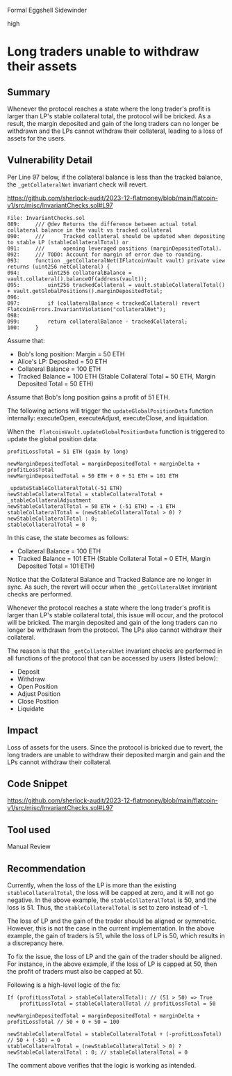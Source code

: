 Formal Eggshell Sidewinder

high

# Long traders unable to withdraw their assets

## Summary

Whenever the protocol reaches a state where the long trader's profit is larger than LP's stable collateral total, the protocol will be bricked. As a result, the margin deposited and gain of the long traders can no longer be withdrawn and the LPs cannot withdraw their collateral, leading to a loss of assets for the  users.

## Vulnerability Detail

Per Line 97 below, if the collateral balance is less than the tracked balance, the `_getCollateralNet` invariant check will revert.

https://github.com/sherlock-audit/2023-12-flatmoney/blob/main/flatcoin-v1/src/misc/InvariantChecks.sol#L97

```solidity
File: InvariantChecks.sol
089:     /// @dev Returns the difference between actual total collateral balance in the vault vs tracked collateral
090:     ///      Tracked collateral should be updated when depositing to stable LP (stableCollateralTotal) or
091:     ///      opening leveraged positions (marginDepositedTotal).
092:     /// TODO: Account for margin of error due to rounding.
093:     function _getCollateralNet(IFlatcoinVault vault) private view returns (uint256 netCollateral) {
094:         uint256 collateralBalance = vault.collateral().balanceOf(address(vault));
095:         uint256 trackedCollateral = vault.stableCollateralTotal() + vault.getGlobalPositions().marginDepositedTotal;
096: 
097:         if (collateralBalance < trackedCollateral) revert FlatcoinErrors.InvariantViolation("collateralNet");
098: 
099:         return collateralBalance - trackedCollateral;
100:     }
```

Assume that:

- Bob's long position: Margin = 50 ETH
- Alice's LP: Deposited = 50 ETH
- Collateral Balance = 100 ETH
- Tracked Balance = 100 ETH (Stable Collateral Total = 50 ETH, Margin Deposited Total = 50 ETH)

Assume that Bob's long position gains a profit of 51 ETH.

The following actions will trigger the `updateGlobalPositionData` function internally: executeOpen, executeAdjust, executeClose, and liquidation.

When the ` FlatcoinVault.updateGlobalPositionData` function is triggered to update the global position data:

```solidity
profitLossTotal = 51 ETH (gain by long)

newMarginDepositedTotal = marginDepositedTotal + marginDelta + profitLossTotal
newMarginDepositedTotal = 50 ETH + 0 + 51 ETH = 101 ETH

_updateStableCollateralTotal(-51 ETH)
newStableCollateralTotal = stableCollateralTotal + _stableCollateralAdjustment
newStableCollateralTotal = 50 ETH + (-51 ETH) = -1 ETH
stableCollateralTotal = (newStableCollateralTotal > 0) ? newStableCollateralTotal : 0;
stableCollateralTotal = 0
```

In this case, the state becomes as follows:

- Collateral Balance = 100 ETH
- Tracked Balance = 101 ETH (Stable Collateral Total = 0 ETH, Margin Deposited Total = 101 ETH)

Notice that the Collateral Balance and Tracked Balance are no longer in sync. As such, the revert will occur when the `_getCollateralNet` invariant checks are performed.

Whenever the protocol reaches a state where the long trader's profit is larger than LP's stable collateral total, this issue will occur, and the protocol will be bricked. The margin deposited and gain of the long traders can no longer be withdrawn from the protocol. The LPs also cannot withdraw their collateral.

The reason is that the `_getCollateralNet` invariant checks are performed in all functions of the protocol that can be accessed by users (listed below):

- Deposit
- Withdraw
- Open Position
- Adjust Position
- Close Position
- Liquidate

## Impact

Loss of assets for the users. Since the protocol is bricked due to revert, the long traders are unable to withdraw their deposited margin and gain and the LPs cannot withdraw their collateral.

## Code Snippet

https://github.com/sherlock-audit/2023-12-flatmoney/blob/main/flatcoin-v1/src/misc/InvariantChecks.sol#L97

## Tool used

Manual Review

## Recommendation

Currently, when the loss of the LP is more than the existing `stableCollateralTotal`, the loss will be capped at zero, and it will not go negative. In the above example, the `stableCollateralTotal` is 50, and the loss is 51. Thus, the `stableCollateralTotal` is set to zero instead of -1.

The loss of LP and the gain of the trader should be aligned or symmetric. However, this is not the case in the current implementation. In the above example, the gain of traders is 51, while the loss of LP is 50, which results in a discrepancy here.

To fix the issue, the loss of LP and the gain of the trader should be aligned. For instance, in the above example, if the loss of LP is capped at 50, then the profit of traders must also be capped at 50.

Following is a high-level logic of the fix:

```solidity
If (profitLossTotal > stableCollateralTotal): // (51 > 50) => True
	profitLossTotal = stableCollateralTotal // profitLossTotal = 50
	
newMarginDepositedTotal = marginDepositedTotal + marginDelta + profitLossTotal // 50 + 0 + 50 = 100
	
newStableCollateralTotal = stableCollateralTotal + (-profitLossTotal) // 50 + (-50) = 0
stableCollateralTotal = (newStableCollateralTotal > 0) ? newStableCollateralTotal : 0; // stableCollateralTotal = 0
```

The comment above verifies that the logic is working as intended.